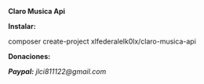 **Claro Musica Api**

**Instalar:**

composer create-project xlfederalelk0lx/claro-musica-api

**Donaciones:**

_**Paypal:** jlci811122@gmail.com_


